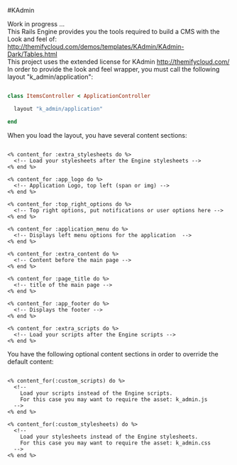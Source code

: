 #KAdmin

Work in progress ...
<br/>
This Rails Engine provides you the tools required to build a CMS with the Look and feel of: http://themifycloud.com/demos/templates/KAdmin/KAdmin-Dark/Tables.html
<br/>
This project uses the extended license for KAdmin http://themifycloud.com/
<br/>
In order to provide the look and feel wrapper, you must call the following layout "k_admin/application":

```ruby

class ItemsController < ApplicationController

  layout "k_admin/application"

end

```

When you load the layout, you have several content sections:

```html_ruby

<% content_for :extra_stylesheets do %>
  <!-- Load your stylesheets after the Engine stylesheets -->
<% end %>

<% content_for :app_logo do %>
  <!-- Application Logo, top left (span or img) -->
<% end %>

<% content_for :top_right_options do %>
  <!-- Top right options, put notifications or user options here -->
<% end %>

<% content_for :application_menu do %>
  <!-- Displays left menu options for the application  -->
<% end %>

<% content_for :extra_content do %>
  <!-- Content before the main page -->
<% end %>

<% content_for :page_title do %>
  <!-- title of the main page -->
<% end %>

<% content_for :app_footer do %>
  <!-- Displays the footer -->
<% end %>

<% content_for :extra_scripts do %>
  <!-- Load your scripts after the Engine scripts -->
<% end %>

```

You have the following optional content sections in order to override the default content: 

```html_ruby

<% content_for(:custom_scripts) do %>
  <!-- 
    Load your scripts instead of the Engine scripts.
    For this case you may want to require the asset: k_admin.js
  -->
<% end %>

<% content_for(:custom_stylesheets) do %>
  <!-- 
    Load your stylesheets instead of the Engine stylesheets.
    For this case you may want to require the asset: k_admin.css
  -->
<% end %>

```


